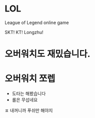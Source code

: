 # LOL
League of Legend
online game

SKT! KT! Longzhu!

# 오버워치도 재밌습니다.

# 오버워치 쪼렙

- 도타는 해봤습니다
- 롤은 무섭네요

ㅍ
내꺼니까 푸쉬만 해야지

